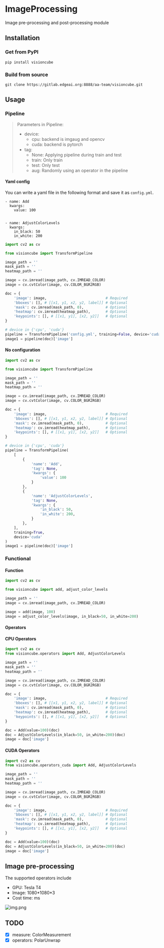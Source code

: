 # ImageProcessing

Image pre-processing and post-processing module

## Installation
###  Get from PyPI
```shell
pip install visioncube
```
### Build from source
```shell
git clone https://gitlab.edgeai.org:8888/aa-team/visioncube.git
```

## Usage
### Pipeline
> Parameters in Pipeline:
> - device:
>   - cpu: backend is imgaug and opencv
>   - cuda: backend is pytorch
> - tag: 
>   - None: Applying pipeline during train and test
>   - train: Only train
>   - test: Only test
>   - aug: Randomly using an operator in the pipeline

#### Yaml config
You can write a yaml file in the following format and save it as `config.yml`.
```shell
- name: Add
  kwargs:
    value: 100
    
    
- name: AdjustColorLevels
  kwargs:
    in_black: 50
    in_white: 200
```

```python
import cv2 as cv

from visioncube import TransformPipeline

image_path = ''
mask_path = ''
heatmap_path = ''

image = cv.imread(image_path, cv.IMREAD_COLOR)
image = cv.cvtColor(image, cv.COLOR_BGR2RGB)

doc = {
    'image': image,                           # Required
    'bboxes': [], # [[x1, y1, x2, y2, label]] # Optional
    'mask': cv.imread(mask_path, 0),          # Optional
    'heatmap': cv.imread(heatmap_path),       # Optional
    'keypoints': [], # [[x1, y1], [x2, y2]]   # Optional
}

# device in {'cpu', 'cuda'}
pipeline = TransformPipeline('config.yml', training=False, device='cuda')
image1 = pipeline(doc)['image']
```
#### No configuration
```python
import cv2 as cv

from visioncube import TransformPipeline

image_path = ''
mask_path = ''
heatmap_path = ''

image = cv.imread(image_path, cv.IMREAD_COLOR)
image = cv.cvtColor(image, cv.COLOR_BGR2RGB)

doc = {
    'image': image,                           # Required
    'bboxes': [], # [[x1, y1, x2, y2, label]] # Optional
    'mask': cv.imread(mask_path, 0),          # Optional
    'heatmap': cv.imread(heatmap_path),       # Optional
    'keypoints': [], # [[x1, y1], [x2, y2]]   # Optional
}

# device in {'cpu', 'cuda'}
pipeline = TransformPipeline(
    [
        {
            'name': 'Add', 
            'tag': None,
            'kwargs': {
                'value': 100
            }
        },
        {
            'name': 'AdjustColorLevels',
            'tag': None,
            'kwargs': {
                'in_black': 50,
                'in_white': 200,
            }
        },
    ], 
    training=True, 
    device='cuda'
)
image1 = pipeline(doc)['image']
```

### Functional
#### Function
```python
import cv2 as cv

from visioncube import add, adjust_color_levels

image_path = ''
image = cv.imread(image_path, cv.IMREAD_COLOR)

image = add(image, 100)
image = adjust_color_levels(image, in_black=50, in_white=200)
```

#### Operators
#### CPU Operators
```python
import cv2 as cv
from visioncube.operators import Add, AdjustColorLevels

image_path = ''
mask_path = ''
heatmap_path = ''

image = cv.imread(image_path, cv.IMREAD_COLOR)
image = cv.cvtColor(image, cv.COLOR_BGR2RGB)

doc = {
    'image': image,                           # Required
    'bboxes': [], # [[x1, y1, x2, y2, label]] # Optional
    'mask': cv.imread(mask_path, 0),          # Optional
    'heatmap': cv.imread(heatmap_path),       # Optional
    'keypoints': [], # [[x1, y1], [x2, y2]]   # Optional
}

doc = Add(value=100)(doc)
doc = AdjustColorLevels(in_black=50, in_white=200)(doc)
image = doc['image']
```

#### CUDA Operators
```python
import cv2 as cv
from visioncube.operators_cuda import Add, AdjustColorLevels

image_path = ''
mask_path = ''
heatmap_path = ''

image = cv.imread(image_path, cv.IMREAD_COLOR)
image = cv.cvtColor(image, cv.COLOR_BGR2RGB)

doc = {
    'image': image,                           # Required
    'bboxes': [], # [[x1, y1, x2, y2, label]] # Optional
    'mask': cv.imread(mask_path, 0),          # Optional
    'heatmap': cv.imread(heatmap_path),       # Optional
    'keypoints': [], # [[x1, y1], [x2, y2]]   # Optional
}

doc = Add(value=100)(doc)
doc = AdjustColorLevels(in_black=50, in_white=200)(doc)
image = doc['image']
```


## Image pre-processing
The supported operators include
 - GPU: Tesla T4
 - Image: 1080\*1080\*3
 - Cost time: ms

![img.png](source/img.png)

## TODO
 - [x] measure: ColorMeasurement
 - [x] operators: PolarUnwrap